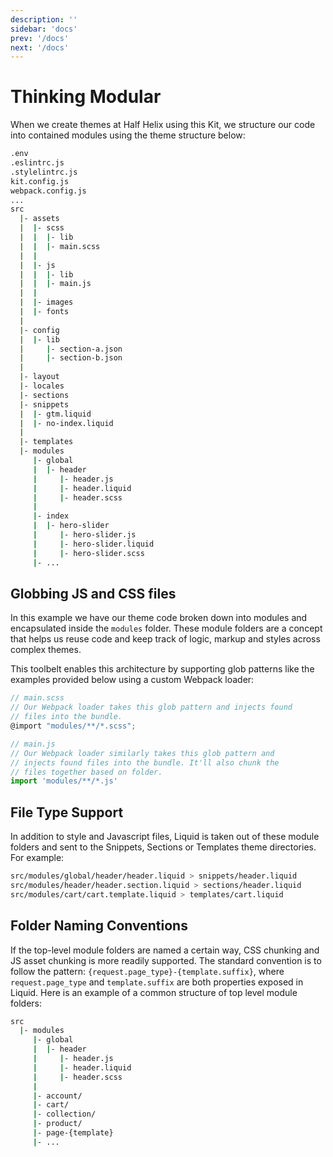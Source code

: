```yaml
---
description: ''
sidebar: 'docs'
prev: '/docs'
next: '/docs'
---
```


# Thinking Modular

When we create themes at Half Helix using this Kit, we structure our code into contained modules using the theme structure below:

```bash
.env
.eslintrc.js
.stylelintrc.js
kit.config.js
webpack.config.js
...
src
  |- assets
  |  |- scss
  |  |  |- lib
  |  |  |- main.scss
  |  |
  |  |- js
  |  |  |- lib
  |  |  |- main.js
  |  |
  |  |- images
  |  |- fonts
  |
  |- config
  |  |- lib
  |     |- section-a.json
  |     |- section-b.json
  |
  |- layout
  |- locales
  |- sections
  |- snippets
  |  |- gtm.liquid
  |  |- no-index.liquid
  |
  |- templates
  |- modules
     |- global
     |  |- header
     |     |- header.js
     |     |- header.liquid
     |     |- header.scss
     |
     |- index
     |  |- hero-slider
     |     |- hero-slider.js
     |     |- hero-slider.liquid
     |     |- hero-slider.scss
     |- ...
```

## Globbing JS and CSS files

In this example we have our theme code broken down into modules and encapsulated inside the `modules` folder. These module folders are a concept that helps us reuse code and keep track of logic, markup and styles across complex themes.

This toolbelt enables this architecture by supporting glob patterns like the examples provided below using a custom Webpack loader:

```js
// main.scss
// Our Webpack loader takes this glob pattern and injects found
// files into the bundle.
@import "modules/**/*.scss";

// main.js
// Our Webpack loader similarly takes this glob pattern and
// injects found files into the bundle. It'll also chunk the
// files together based on folder.
import 'modules/**/*.js'
```

## File Type Support

In addition to style and Javascript files, Liquid is taken out of these module folders and sent to the Snippets, Sections or Templates theme directories. For example:

```bash
src/modules/global/header/header.liquid > snippets/header.liquid
src/modules/header/header.section.liquid > sections/header.liquid
src/modules/cart/cart.template.liquid > templates/cart.liquid
```

## Folder Naming Conventions

If the top-level module folders are named a certain way, CSS chunking and JS asset chunking is more readily supported. The standard convention is to follow the pattern: `{request.page_type}-{template.suffix}`, where `request.page_type` and `template.suffix` are both properties exposed in Liquid. Here is an example of a common structure of top level module folders:

```bash
src
  |- modules
     |- global
     |  |- header
     |     |- header.js
     |     |- header.liquid
     |     |- header.scss
     |
     |- account/
     |- cart/
     |- collection/
     |- product/
     |- page-{template}
     |- ...
```
